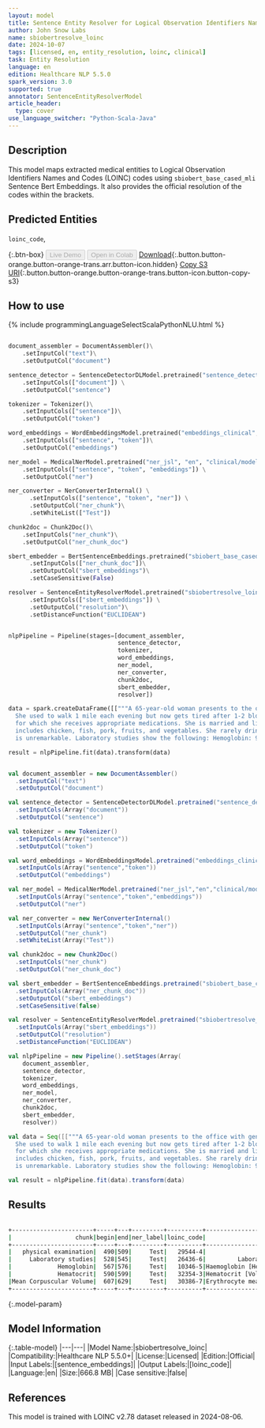 ```yaml
---
layout: model
title: Sentence Entity Resolver for Logical Observation Identifiers Names and Codes (LOINC) codes
author: John Snow Labs
name: sbiobertresolve_loinc
date: 2024-10-07
tags: [licensed, en, entity_resolution, loinc, clinical]
task: Entity Resolution
language: en
edition: Healthcare NLP 5.5.0
spark_version: 3.0
supported: true
annotator: SentenceEntityResolverModel
article_header:
  type: cover
use_language_switcher: "Python-Scala-Java"
---
```


## Description

This model maps extracted medical entities to Logical Observation Identifiers Names and Codes (LOINC) codes using `sbiobert_base_cased_mli` Sentence Bert Embeddings.
It also provides the official resolution of the codes within the brackets.

## Predicted Entities

`loinc_code`,

{:.btn-box}
<button class="button button-orange" disabled>Live Demo</button>
<button class="button button-orange" disabled>Open in Colab</button>
[Download](https://s3.amazonaws.com/auxdata.johnsnowlabs.com/clinical/models/sbiobertresolve_loinc_en_5.5.0_3.0_1728321808601.zip){:.button.button-orange.button-orange-trans.arr.button-icon.hidden}
[Copy S3 URI](s3://auxdata.johnsnowlabs.com/clinical/models/sbiobertresolve_loinc_en_5.5.0_3.0_1728321808601.zip){:.button.button-orange.button-orange-trans.button-icon.button-copy-s3}

## How to use



<div class="tabs-box" markdown="1">
{% include programmingLanguageSelectScalaPythonNLU.html %}
	
```python

document_assembler = DocumentAssembler()\
	.setInputCol("text")\
	.setOutputCol("document")

sentence_detector = SentenceDetectorDLModel.pretrained("sentence_detector_dl_healthcare", "en", "clinical/models") \
	.setInputCols(["document"]) \
	.setOutputCol("sentence")

tokenizer = Tokenizer()\
	.setInputCols(["sentence"])\
	.setOutputCol("token")

word_embeddings = WordEmbeddingsModel.pretrained("embeddings_clinical", "en", "clinical/models")\
	.setInputCols(["sentence", "token"])\
	.setOutputCol("embeddings")

ner_model = MedicalNerModel.pretrained("ner_jsl", "en", "clinical/models") \
	.setInputCols(["sentence", "token", "embeddings"]) \
	.setOutputCol("ner")

ner_converter = NerConverterInternal() \
 	  .setInputCols(["sentence", "token", "ner"]) \
	  .setOutputCol("ner_chunk")\
	  .setWhiteList(["Test"])

chunk2doc = Chunk2Doc()\
  	.setInputCols("ner_chunk")\
  	.setOutputCol("ner_chunk_doc")

sbert_embedder = BertSentenceEmbeddings.pretrained("sbiobert_base_cased_mli","en","clinical/models")\
	  .setInputCols(["ner_chunk_doc"])\
	  .setOutputCol("sbert_embeddings")\
	  .setCaseSensitive(False)

resolver = SentenceEntityResolverModel.pretrained("sbiobertresolve_loinc","en", "clinical/models") \
	  .setInputCols(["sbert_embeddings"]) \
	  .setOutputCol("resolution")\
	  .setDistanceFunction("EUCLIDEAN")


nlpPipeline = Pipeline(stages=[document_assembler,
                               sentence_detector,
                               tokenizer,
                               word_embeddings,
                               ner_model,
                               ner_converter,
                               chunk2doc,
                               sbert_embedder,
                               resolver])

data = spark.createDataFrame([["""A 65-year-old woman presents to the office with generalized fatigue for the last 4 months.
  She used to walk 1 mile each evening but now gets tired after 1-2 blocks. She has a history of Crohn disease and hypertension
  for which she receives appropriate medications. She is married and lives with her husband. She eats a balanced diet that
  includes chicken, fish, pork, fruits, and vegetables. She rarely drinks alcohol and denies tobacco use. A physical examination
  is unremarkable. Laboratory studies show the following: Hemoglobin: 9.8g/dL, Hematocrit: 32%, Mean Corpuscular Volume: 110 μm3"""]]).toDF("text")

result = nlpPipeline.fit(data).transform(data)

```
```scala

val document_assembler = new DocumentAssembler()
  .setInputCol("text")
  .setOutputCol("document")

val sentence_detector = SentenceDetectorDLModel.pretrained("sentence_detector_dl_healthcare","en","clinical/models")
  .setInputCols(Array("document"))
  .setOutputCol("sentence")

val tokenizer = new Tokenizer()
  .setInputCols(Array("sentence"))
  .setOutputCol("token")

val word_embeddings = WordEmbeddingsModel.pretrained("embeddings_clinical","en","clinical/models")
  .setInputCols(Array("sentence","token"))
  .setOutputCol("embeddings")

val ner_model = MedicalNerModel.pretrained("ner_jsl","en","clinical/models")
  .setInputCols(Array("sentence","token","embeddings"))
  .setOutputCol("ner")

val ner_converter = new NerConverterInternal()
  .setInputCols(Array("sentence","token","ner"))
  .setOutputCol("ner_chunk")
  .setWhiteList(Array("Test"))

val chunk2doc = new Chunk2Doc()
  .setInputCols("ner_chunk")
  .setOutputCol("ner_chunk_doc")

val sbert_embedder = BertSentenceEmbeddings.pretrained("sbiobert_base_cased_mli","en","clinical/models")
  .setInputCols(Array("ner_chunk_doc"))
  .setOutputCol("sbert_embeddings")
  .setCaseSensitive(false)

val resolver = SentenceEntityResolverModel.pretrained("sbiobertresolve_loinc","en","clinical/models")
  .setInputCols(Array("sbert_embeddings"))
  .setOutputCol("resolution")
  .setDistanceFunction("EUCLIDEAN")

val nlpPipeline = new Pipeline().setStages(Array(
    document_assembler,
    sentence_detector,
    tokenizer,
    word_embeddings,
    ner_model,
    ner_converter,
    chunk2doc,
    sbert_embedder,
    resolver))

val data = Seq([["""A 65-year-old woman presents to the office with generalized fatigue for the last 4 months.
  She used to walk 1 mile each evening but now gets tired after 1-2 blocks. She has a history of Crohn disease and hypertension
  for which she receives appropriate medications. She is married and lives with her husband. She eats a balanced diet that
  includes chicken, fish, pork, fruits, and vegetables. She rarely drinks alcohol and denies tobacco use. A physical examination
  is unremarkable. Laboratory studies show the following: Hemoglobin: 9.8g/dL, Hematocrit: 32%, Mean Corpuscular Volume: 110 μm3"""]]).toDF("text")

val result = nlpPipeline.fit(data).transform(data)

```
</div>

## Results

```bash

+-----------------------+-----+---+---------+----------+------------------------------------------------------------+------------------------------------------------------------+------------------------------------------------------------+------------------------------------------------------------+
|                  chunk|begin|end|ner_label|loinc_code|                                                 description|                                                 resolutions|                                                   all_codes|                                                  aux_labels|
+-----------------------+-----+---+---------+----------+------------------------------------------------------------+------------------------------------------------------------+------------------------------------------------------------+------------------------------------------------------------+
|   physical examination|  490|509|     Test|   29544-4|                       Physical findings [Physical findings]|Physical findings [Physical findings]:::Physical exam by ...|29544-4:::55286-9:::11435-5:::11384-5:::29545-1:::8709-8:...|ACTIVE:::ACTIVE:::ACTIVE:::ACTIVE:::ACTIVE:::ACTIVE:::ACT...|
|     Laboratory studies|  528|545|     Test|   26436-6|         Laboratory studies (set) [Laboratory studies (set)]|Laboratory studies (set) [Laboratory studies (set)]:::Lab...|26436-6:::52482-7:::11502-2:::34075-2:::100455-5:::85069-...|ACTIVE:::DISCOURAGED:::ACTIVE:::ACTIVE:::ACTIVE:::ACTIVE:...|
|             Hemoglobin|  567|576|     Test|   10346-5|Haemoglobin [Hemoglobin A [Units/volume] in Blood by Elec...|Haemoglobin [Hemoglobin A [Units/volume] in Blood by Elec...|10346-5:::15082-1:::11559-2:::2030-5:::34618-9:::38896-7:...|ACTIVE:::ACTIVE:::ACTIVE:::ACTIVE:::ACTIVE:::ACTIVE:::ACT...|
|             Hematocrit|  590|599|     Test|   32354-3|Hematocrit [Volume Fraction] of Arterial blood [Hematocri...|Hematocrit [Volume Fraction] of Arterial blood [Hematocri...|32354-3:::20570-8:::11153-4:::13508-7:::104874-3:::42908-...|ACTIVE:::ACTIVE:::ACTIVE:::ACTIVE:::ACTIVE:::ACTIVE:::ACT...|
|Mean Corpuscular Volume|  607|629|     Test|   30386-7|Erythrocyte mean corpuscular diameter [Length] [Erythrocy...|Erythrocyte mean corpuscular diameter [Length] [Erythrocy...|30386-7:::101864-7:::20161-6:::18033-1:::19853-1:::101150...|ACTIVE:::ACTIVE:::ACTIVE:::ACTIVE:::ACTIVE:::ACTIVE:::ACT...|
+-----------------------+-----+---+---------+----------+------------------------------------------------------------+------------------------------------------------------------+------------------------------------------------------------+------------------------------------------------------------+

```

{:.model-param}
## Model Information

{:.table-model}
|---|---|
|Model Name:|sbiobertresolve_loinc|
|Compatibility:|Healthcare NLP 5.5.0+|
|License:|Licensed|
|Edition:|Official|
|Input Labels:|[sentence_embeddings]|
|Output Labels:|[loinc_code]|
|Language:|en|
|Size:|666.8 MB|
|Case sensitive:|false|

## References
This model is trained with LOINC v2.78 dataset released in 2024-08-06.
